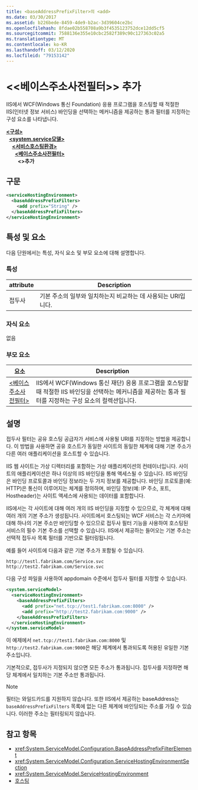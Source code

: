 ```yaml
---
title: <baseAddressPrefixFilter>의 <add>
ms.date: 03/30/2017
ms.assetid: b226bede-8459-4de9-b2ac-3d39604ce2bc
ms.openlocfilehash: 8fdae02b558708a9b3f4535123752dce12dd5cf5
ms.sourcegitcommit: 7588136e355e10cbc2582f389c90c127363c02a5
ms.translationtype: MT
ms.contentlocale: ko-KR
ms.lasthandoff: 03/12/2020
ms.locfileid: "79153142"
---
```

# <a name="add-of-baseaddressprefixfilter"></a>\<\<베이스주소사전필터>> 추가
IIS에서 WCF(Windows 통신 Foundation) 응용 프로그램을 호스팅할 때 적절한 IIS(인터넷 정보 서비스) 바인딩을 선택하는 메커니즘을 제공하는 통과 필터를 지정하는 구성 요소를 나타냅니다.  
  
[**\<구성>**](../configuration-element.md)\
&nbsp;&nbsp;[**\<system.service모델>**](system-servicemodel.md)\
&nbsp;&nbsp;&nbsp;&nbsp;[**\<서비스호스팅환경>**](servicehostingenvironment.md)\
&nbsp;&nbsp;&nbsp;&nbsp;&nbsp;&nbsp;[**\<베이스주소사전필터>**](baseaddressprefixfilters.md)\
&nbsp;&nbsp;&nbsp;&nbsp;&nbsp;&nbsp;&nbsp;&nbsp;**\<>추가**  
  
## <a name="syntax"></a>구문  
  
```xml  
<serviceHostingEnvironment>
  <baseAddressPrefixFilters>
    <add prefix="String" />
  </baseAddressPrefixFilters>
</serviceHostingEnvironment>
```  
  
## <a name="attributes-and-elements"></a>특성 및 요소  
 다음 단원에서는 특성, 자식 요소 및 부모 요소에 대해 설명합니다.  
  
### <a name="attributes"></a>특성  
  
|attribute|Description|  
|---------------|-----------------|  
|접두사|기본 주소의 일부와 일치하는지 비교하는 데 사용되는 URI입니다.|  
  
### <a name="child-elements"></a>자식 요소  
 없음  
  
### <a name="parent-elements"></a>부모 요소  
  
|요소|Description|  
|-------------|-----------------|  
|[\<베이스주소사전필터>](baseaddressprefixfilters.md)|IIS에서 WCF(Windows 통신 재단) 응용 프로그램을 호스팅할 때 적절한 IIS 바인딩을 선택하는 메커니즘을 제공하는 통과 필터를 지정하는 구성 요소의 컬렉션입니다.|  
  
## <a name="remarks"></a>설명  
 접두사 필터는 공유 호스팅 공급자가 서비스에 사용될 URI를 지정하는 방법을 제공합니다. 이 방법을 사용하면 공유 호스트가 동일한 사이트의 동일한 체계에 대해 기본 주소가 다른 여러 애플리케이션을 호스트할 수 있습니다.  
  
 IIS 웹 사이트는 가상 디렉터리를 포함하는 가상 애플리케이션의 컨테이너입니다. 사이트의 애플리케이션은 하나 이상의 IIS 바인딩을 통해 액세스될 수 있습니다. IIS 바인딩은 바인딩 프로토콜과 바인딩 정보라는 두 가지 정보를 제공합니다. 바인딩 프로토콜(예: HTTP)은 통신이 이루어지는 체계를 정의하며, 바인딩 정보(예: IP 주소, 포트, Hostheader)는 사이트 액세스에 사용되는 데이터를 포함합니다.  
  
 IIS에서는 각 사이트에 대해 여러 개의 IIS 바인딩을 지정할 수 있으므로, 각 체계에 대해 여러 개의 기본 주소가 생성됩니다. 사이트에서 호스팅되는 WCF 서비스는 각 스키마에 대해 하나의 기본 주소만 바인딩할 수 있으므로 접두사 필터 기능을 사용하여 호스팅된 서비스의 필수 기본 주소를 선택할 수 있습니다. IIS에서 제공하는 들어오는 기본 주소는 선택적 접두사 목록 필터를 기반으로 필터링됩니다.  
  
 예를 들어 사이트에 다음과 같은 기본 주소가 포함될 수 있습니다.
  
```
http://testl.fabrikam.com/Service.svc  
http://test2.fabrikam.com/Service.svc  
```  
  
 다음 구성 파일을 사용하여 appdomain 수준에서 접두사 필터를 지정할 수 있습니다.  
  
```xml  
<system.serviceModel>
  <serviceHostingEnvironment>
    <baseAddressPrefixFilters>
      <add prefix="net.tcp://test1.fabrikam.com:8000" />
      <add prefix="http://test2.fabrikam.com:9000" />
    </baseAddressPrefixFilters>
  </serviceHostingEnvironment>
</system.serviceModel>
```  
  
 이 예제에서 `net.tcp://test1.fabrikam.com:8000` 및 `http://test2.fabrikam.com:9000`은 해당 체계에서 통과되도록 허용된 유일한 기본 주소입니다.  
  
 기본적으로, 접두사가 지정되지 않으면 모든 주소가 통과됩니다. 접두사를 지정하면 해당 체계에서 일치하는 기본 주소만 통과됩니다.  
  
> [!NOTE]
> 필터는 와일드카드를 지원하지 않습니다. 또한 IIS에서 제공하는 baseAddress는 `baseAddressPrefixFilters` 목록에 없는 다른 체계에 바인딩되는 주소를 가질 수 있습니다. 이러한 주소는 필터링되지 않습니다.  
  
## <a name="see-also"></a>참고 항목

- <xref:System.ServiceModel.Configuration.BaseAddressPrefixFilterElement>
- <xref:System.ServiceModel.Configuration.ServiceHostingEnvironmentSection>
- <xref:System.ServiceModel.ServiceHostingEnvironment>
- [호스팅](../../../wcf/feature-details/hosting.md)
